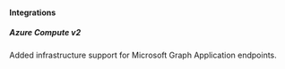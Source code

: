 
#### Integrations

##### Azure Compute v2

Added infrastructure support for Microsoft Graph Application endpoints.
